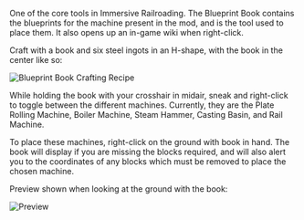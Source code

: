 One of the core tools in Immersive Railroading. The Blueprint Book contains the blueprints for the machine present in the mod, and is the tool used to place them.  It also opens up an in-game wiki when right-click.

Craft with a book and six steel ingots in an H-shape, with the book in the center like so:

![Blueprint Book Crafting Recipe](immersiverailroading:wiki/images/book1.png)

While holding the book with your crosshair in midair, sneak and right-click to toggle between the different machines. Currently, they are the Plate Rolling Machine, Boiler Machine, Steam Hammer, Casting Basin, and Rail Machine.

To place these machines, right-click on the ground with book in hand. The book will display if you are missing the blocks required, and will also alert you to the coordinates of any blocks which must be removed to place the chosen machine.

Preview shown when looking at the ground with the book:

![Preview](immersiverailroading:wiki/images/book2.png)
